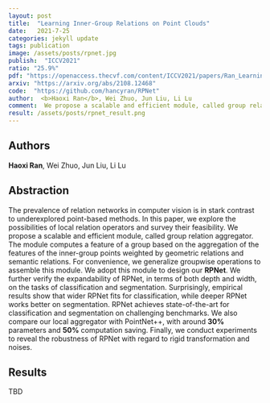 ```yaml
---
layout: post
title:  "Learning Inner-Group Relations on Point Clouds"
date:   2021-7-25
categories: jekyll update
tags: publication
image: /assets/posts/rpnet.jpg
publish:  "ICCV2021"
ratio: "25.9%"
pdf: "https://openaccess.thecvf.com/content/ICCV2021/papers/Ran_Learning_Inner-Group_Relations_on_Point_Clouds_ICCV_2021_paper.pdf"
arxiv: "https://arxiv.org/abs/2108.12468"
code:  "https://github.com/hancyran/RPNet"
author:  <b>Haoxi Ran</b>, Wei Zhuo, Jun Liu, Li Lu
comment:  We propose a scalable and efficient module, called group relation aggregator. We adopt this module to design our RPNet. RPNet achieves state-of-the-art for classification and segmentation on challenging benchmarks. We also compare our local aggregator with PointNet++, with around 30% parameters and 50% computation saving."
result: /assets/posts/rpnet_result.png
---
```


## Authors
**Haoxi Ran**, Wei Zhuo, Jun Liu, Li Lu

## Abstraction
The prevalence of relation networks in computer vision is in stark contrast to underexplored point-based methods. 
In this paper, we explore the possibilities of local relation operators and survey their feasibility. 
We propose a scalable and efficient module, called group relation aggregator. 
The module computes a feature of a group based on the aggregation of the features of the inner-group points weighted by geometric relations and semantic relations. 
For convenience, we generalize groupwise operations to assemble this module. 
We adopt this module to design our **RPNet**. We further verify the expandability of RPNet, in terms of both depth and width, on the tasks of classification and segmentation. 
Surprisingly, empirical results show that wider RPNet fits for classification, while deeper RPNet works better on segmentation. 
RPNet achieves state-of-the-art for classification and segmentation on challenging benchmarks. 
We also compare our local aggregator with PointNet++, with around **30%** parameters and **50%** computation saving. 
Finally, we conduct experiments to reveal the robustness of RPNet with regard to rigid transformation and noises.

## Results
TBD